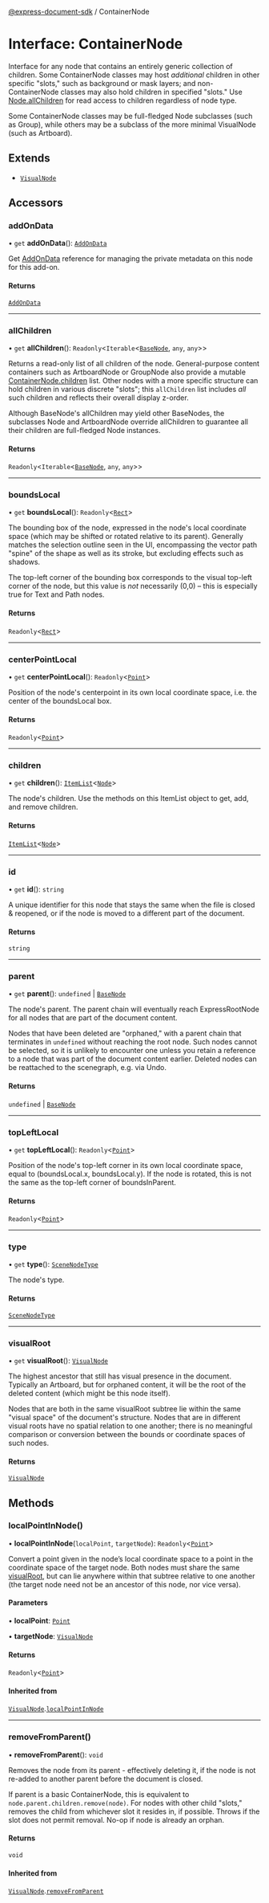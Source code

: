 [@express-document-sdk](../overview.md) / ContainerNode

# Interface: ContainerNode

Interface for any node that contains an entirely generic collection of children. Some ContainerNode classes may host
_additional_ children in other specific "slots," such as background or mask layers; and non-ContainerNode classes may
also hold children in specified "slots." Use [Node.allChildren](../classes/node.md#allchildren) for read access to children regardless of node type.

Some ContainerNode classes may be full-fledged Node subclasses (such as Group), while others may be a subclass of the
more minimal VisualNode (such as Artboard).

## Extends

-   [`VisualNode`](../classes/visual-node.md)

## Accessors

### addOnData

• `get` **addOnData**(): [`AddOnData`](../classes/add-on-data.md)

Get [AddOnData](../classes/add-on-data.md) reference for managing the private metadata on this node for this add-on.

#### Returns

[`AddOnData`](../classes/add-on-data.md)

---

### allChildren

• `get` **allChildren**(): `Readonly`<`Iterable`<[`BaseNode`](../classes/base-node.md), `any`, `any`\>\>

Returns a read-only list of all children of the node. General-purpose content containers such as ArtboardNode or
GroupNode also provide a mutable [ContainerNode.children](container-node.md#children) list. Other nodes with a more specific structure can
hold children in various discrete "slots"; this `allChildren` list includes _all_ such children and reflects their
overall display z-order.

Although BaseNode's allChildren may yield other BaseNodes, the subclasses Node and ArtboardNode override allChildren
to guarantee all their children are full-fledged Node instances.

#### Returns

`Readonly`<`Iterable`<[`BaseNode`](../classes/base-node.md), `any`, `any`\>\>

---

### boundsLocal

• `get` **boundsLocal**(): `Readonly`<[`Rect`](rect.md)\>

The bounding box of the node, expressed in the node's local coordinate space (which may be shifted or rotated
relative to its parent). Generally matches the selection outline seen in the UI, encompassing the vector path
"spine" of the shape as well as its stroke, but excluding effects such as shadows.

The top-left corner of the bounding box corresponds to the visual top-left corner of the node, but this value is
_not_ necessarily (0,0) – this is especially true for Text and Path nodes.

#### Returns

`Readonly`<[`Rect`](rect.md)\>

---

### centerPointLocal

• `get` **centerPointLocal**(): `Readonly`<[`Point`](point.md)\>

Position of the node's centerpoint in its own local coordinate space, i.e. the center of the boundsLocal box.

#### Returns

`Readonly`<[`Point`](point.md)\>

---

### children

• `get` **children**(): [`ItemList`](../classes/item-list.md)<[`Node`](../classes/node.md)\>

The node's children. Use the methods on this ItemList object to get, add, and remove children.

#### Returns

[`ItemList`](../classes/item-list.md)<[`Node`](../classes/node.md)\>

---

### id

• `get` **id**(): `string`

A unique identifier for this node that stays the same when the file is closed & reopened, or if the node is
moved to a different part of the document.

#### Returns

`string`

---

### parent

• `get` **parent**(): `undefined` \| [`BaseNode`](../classes/base-node.md)

The node's parent. The parent chain will eventually reach ExpressRootNode for all nodes that are part of the document
content.

Nodes that have been deleted are "orphaned," with a parent chain that terminates in `undefined` without reaching the
root node. Such nodes cannot be selected, so it is unlikely to encounter one unless you retain a reference to a node
that was part of the document content earlier. Deleted nodes can be reattached to the scenegraph, e.g. via Undo.

#### Returns

`undefined` \| [`BaseNode`](../classes/base-node.md)

---

### topLeftLocal

• `get` **topLeftLocal**(): `Readonly`<[`Point`](point.md)\>

Position of the node's top-left corner in its own local coordinate space, equal to (boundsLocal.x,
boundsLocal.y). If the node is rotated, this is not the same as the top-left corner of
boundsInParent.

#### Returns

`Readonly`<[`Point`](point.md)\>

---

### type

• `get` **type**(): [`SceneNodeType`](../enumerations/scene-node-type.md)

The node's type.

#### Returns

[`SceneNodeType`](../enumerations/scene-node-type.md)

---

### visualRoot

• `get` **visualRoot**(): [`VisualNode`](../classes/visual-node.md)

The highest ancestor that still has visual presence in the document. Typically an Artboard, but for orphaned
content, it will be the root of the deleted content (which might be this node itself).

Nodes that are both in the same visualRoot subtree lie within the same "visual space" of the document's
structure. Nodes that are in different visual roots have no spatial relation to one another; there is no
meaningful comparison or conversion between the bounds or coordinate spaces of such nodes.

#### Returns

[`VisualNode`](../classes/visual-node.md)

## Methods

### localPointInNode()

• **localPointInNode**(`localPoint`, `targetNode`): `Readonly`<[`Point`](point.md)\>

Convert a point given in the node’s local coordinate space to a point in the coordinate space of the target node.
Both nodes must share the same [visualRoot](container-node.md#visualroot), but can lie anywhere within that subtree relative to one
another (the target node need not be an ancestor of this node, nor vice versa).

#### Parameters

• **localPoint**: [`Point`](point.md)

• **targetNode**: [`VisualNode`](../classes/visual-node.md)

#### Returns

`Readonly`<[`Point`](point.md)\>

#### Inherited from

[`VisualNode`](../classes/visual-node.md).[`localPointInNode`](../classes/visual-node.md#localpointinnode)

---

### removeFromParent()

• **removeFromParent**(): `void`

Removes the node from its parent - effectively deleting it, if the node is not re-added to another parent before the
document is closed.

If parent is a basic ContainerNode, this is equivalent to `node.parent.children.remove(node)`. For nodes with other
child "slots," removes the child from whichever slot it resides in, if possible. Throws if the slot does not permit
removal. No-op if node is already an orphan.

#### Returns

`void`

#### Inherited from

[`VisualNode`](../classes/visual-node.md).[`removeFromParent`](../classes/visual-node.md#removefromparent)
